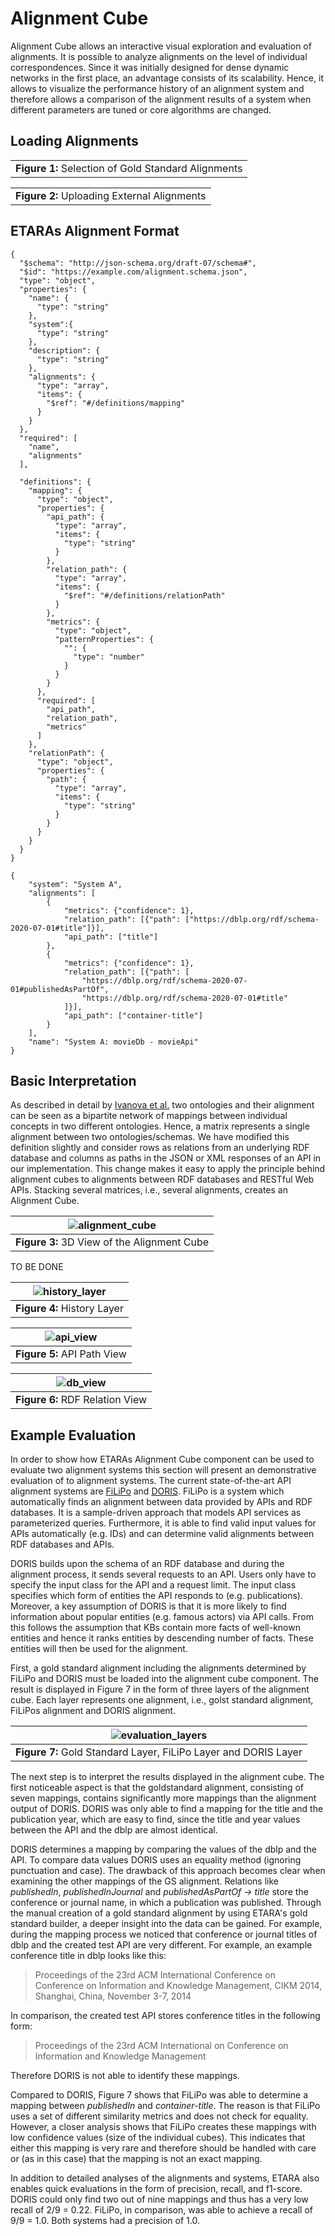 # Alignment Cube
Alignment Cube allows an interactive visual exploration and evaluation of alignments. It is possible to analyze alignments on the level of individual correspondences. Since it was initially designed for dense dynamic networks in the first place, an advantage consists of its scalability. Hence, it allows to visualize the performance history of an alignment system and therefore allows a comparison of the alignment results of a system when different parameters are tuned or core algorithms are changed.

## Loading Alignments

| |
|:--:| 
| **Figure 1:** Selection of Gold Standard Alignments |

| |
|:--:| 
| **Figure 2:** Uploading External Alignments |

## ETARAs Alignment Format

```
{
  "$schema": "http://json-schema.org/draft-07/schema#",
  "$id": "https://example.com/alignment.schema.json",
  "type": "object",
  "properties": {
    "name": {
      "type": "string"
    },
    "system":{
      "type": "string"
    },
    "description": {
      "type": "string"
    },
    "alignments": {
      "type": "array",
      "items": {
        "$ref": "#/definitions/mapping"
      }
    }
  },
  "required": [
    "name",
    "alignments"
  ],

  "definitions": {
    "mapping": {
      "type": "object",
      "properties": {
        "api_path": {
          "type": "array",
          "items": {
            "type": "string"
          }
        },
        "relation_path": {
          "type": "array",
          "items": {
            "$ref": "#/definitions/relationPath"
          }
        },
        "metrics": {
          "type": "object",
          "patternProperties": {
            "": {
              "type": "number"
            }
          }
        }
      },
      "required": [
        "api_path",
        "relation_path",
        "metrics"
      ]
    },
    "relationPath": {
      "type": "object",
      "properties": {
        "path": {
          "type": "array",
          "items": {
            "type": "string"
          }
        }
      }
    }
  }
}
```

```
{
    "system": "System A",
    "alignments": [
        {
            "metrics": {"confidence": 1},
            "relation_path": [{"path": ["https://dblp.org/rdf/schema-2020-07-01#title"]}],
            "api_path": ["title"]
        },
        {
            "metrics": {"confidence": 1},
            "relation_path": [{"path": [
                "https://dblp.org/rdf/schema-2020-07-01#publishedAsPartOf",
                "https://dblp.org/rdf/schema-2020-07-01#title"
            ]}],
            "api_path": ["container-title"]
        }
    ],
    "name": "System A: movieDb - movieApi"
}
```

## Basic Interpretation
As described in detail by [Ivanova et al.](https://link.springer.com/chapter/10.1007/978-3-319-68288-4_24) two ontologies and their alignment can be seen as a bipartite network of mappings between individual concepts in two different ontologies. Hence, a matrix represents a single alignment between two ontologies/schemas. We have modified this definition slightly and consider rows as relations from an underlying RDF database and columns as paths in the JSON or XML responses of an API in our implementation. This change makes it easy to apply the principle behind alignment cubes to alignments between RDF databases and RESTful Web APIs. Stacking several matrices, i.e., several alignments, creates an Alignment Cube.

| ![alignment_cube](https://github.com/ETARA-Benchmark-System/.github/assets/4719393/8c45272e-e8ee-44b0-bddc-7064e99f9d6b) |
|:--:| 
| **Figure 3:** 3D View of the Alignment Cube |

TO BE DONE

| ![history_layer](https://github.com/ETARA-Benchmark-System/.github/assets/4719393/0f23dce4-fcd6-4748-abd8-ab90701a4053) |
|:--:| 
| **Figure 4:** History Layer |

| ![api_view](https://github.com/ETARA-Benchmark-System/.github/assets/4719393/1e0e169c-ff9d-47cd-9a79-6c4b11b433b1) |
|:--:| 
| **Figure 5:** API Path View |

| ![db_view](https://github.com/ETARA-Benchmark-System/.github/assets/4719393/215792fd-498a-4e4c-933e-157a6e17e0a6) |
|:--:| 
| **Figure 6:** RDF Relation View |

## Example Evaluation
In order to show how ETARAs Alignment Cube component can be used to evaluate two alignment systems this section will present an demonstrative evaluation of to alignment systems. The current state-of-the-art API alignment systems are [FiLiPo](#) and [DORIS](#). FiLiPo is a system which automatically finds an alignment between data provided by APIs and RDF databases. It is a sample-driven approach that models API services as parameterized queries. Furthermore, it is able to find valid input values for APIs automatically (e.g. IDs) and can determine valid alignments between RDF databases and APIs.

DORIS builds upon the schema of an RDF database and during the alignment process, it sends several requests to an API. Users only have to specify the input class for the API and a request limit. The input class specifies which form of entities the API responds to (e.g. publications).  Moreover, a key assumption of DORIS is that it is more likely to find information about popular entities (e.g. famous actors) via API calls. From this follows the assumption that KBs contain more facts of well-known entities and hence it ranks entities by descending number of facts. These entities will then be used for the alignment.

First, a gold standard alignment including the alignments determined by FiLiPo and DORIS must be loaded into the alignment cube component. The result is displayed in Figure 7 in the form of three layers of the alignment cube. Each layer represents one alignment, i.e., golst standard alignment, FiLiPos alignment and DORIS alignment.

| ![evaluation_layers](https://github.com/ETARA-Benchmark-System/.github/assets/4719393/bb2cf079-dada-4dd7-9e1b-98cc9e089a46) |
|:--:| 
| **Figure 7:** Gold Standard Layer, FiLiPo Layer and DORIS Layer |

The next step is to interpret the results displayed in the alignment cube. The first noticeable aspect is that the goldstandard alignment, consisting of seven mappings, contains significantly more mappings than the alignment output of DORIS. DORIS was only able to find a mapping for the title and the publication year, which are easy to find, since the title and year values between the API and the dblp are almost identical. 

DORIS determines a mapping by comparing the values of the dblp and the API. To compare data values DORIS uses an equality method (ignoring punctuation and case). The drawback of this approach becomes clear when examining the other mappings of the GS alignment. Relations like *publishedIn*, *publishedInJournal* and *publishedAsPartOf -> title* store the conference or journal name, in which a publication was published. Through the manual creation of a gold standard alignment by using ETARA's gold standard builder, a deeper insight into the data can be gained. For example, during the mapping process we noticed that conference or journal titles of dblp and the created test API are very different. For example, an example conference title in dblp looks like this:

> Proceedings of the 23rd ACM International Conference on Conference on Information and Knowledge Management, CIKM 2014, Shanghai, China, November 3-7, 2014

In comparison, the created test API stores conference titles in the following form: 

> Proceedings of the 23rd ACM International on Conference on Information and Knowledge Management

Therefore DORIS is not able to identify these mappings. 

Compared to DORIS, Figure 7 shows that FiLiPo was able to determine a mapping between *publishedIn* and *container-title*. The reason is that FiLiPo uses a set of different similarity metrics and does not check for equality. However, a closer analysis shows that FiLiPo creates these mappings with low confidence values (size of the individual cubes). This indicates that either this mapping is very rare and therefore should be handled with care or (as in this case) that the mapping is not an exact mapping.

In addition to detailed analyses of the alignments and systems, ETARA also enables quick evaluations in the form of precision, recall, and f1-score. DORIS could only find two out of nine mappings and thus has a very low recall of 2/9 = 0.22. FiLiPo, in comparison, was able to achieve a recall of 9/9 = 1.0. Both systems had a precision of 1.0.

